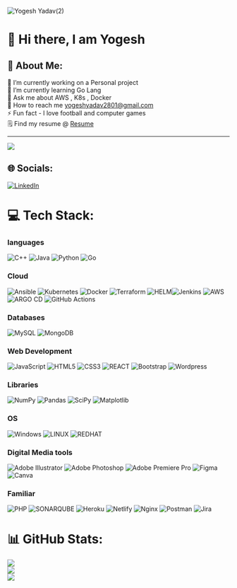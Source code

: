 
![Yogesh Yadav(2)](https://github.com/yo-404/yo-404/assets/100558220/d97236d7-bd89-4367-9453-5692eda74f7d)

# 👋 Hi there, I am Yogesh

## 💫 About Me:
🔭 I’m currently working on a Personal project<br>🌱 I’m currently learning Go Lang<br>💬 Ask me about AWS , K8s , Docker<br>👯 How to reach me yogeshyadav2801@gmail.com<br>⚡ Fun fact - I love football and computer games<br>🗒️ Find my resume @ 
[Resume](https://drive.google.com/file/d/1TvrR4-c8FXkaq0rbCKNxX4RvDosyB-QE/view?pli=1)

---
[![](https://visitcount.itsvg.in/api?id=yo-404&icon=4&color=0)](https://visitcount.itsvg.in)

## 🌐 Socials:
[![LinkedIn](https://img.shields.io/badge/LinkedIn-%230077B5.svg?logo=linkedin&logoColor=white)](https://linkedin.com/in/https://www.linkedin.com/in/yogeshyadav2801/) 

# 💻 Tech Stack:

### languages 
 ![C++](https://img.shields.io/badge/c++-%2300599C.svg?style=for-the-badge&logo=c%2B%2B&logoColor=white) ![Java](https://img.shields.io/badge/java-%23ED8B00.svg?style=for-the-badge&logo=java&logoColor=white) ![Python](https://img.shields.io/badge/python-3670A0?style=for-the-badge&logo=python&logoColor=ffdd54) ![Go](https://img.shields.io/badge/go-%2300ADD8.svg?style=for-the-badge&logo=go&logoColor=white) 
### Cloud 
![Ansible](https://img.shields.io/badge/ansible-%231A1918.svg?style=for-the-badge&logo=ansible&logoColor=white) ![Kubernetes](https://img.shields.io/badge/kubernetes-%23326ce5.svg?style=for-the-badge&logo=kubernetes&logoColor=white) ![Docker](https://img.shields.io/badge/docker-%230db7ed.svg?style=for-the-badge&logo=docker&logoColor=white) ![Terraform](https://img.shields.io/badge/terraform-%235835CC.svg?style=for-the-badge&logo=terraform&logoColor=white) ![HELM](https://img.shields.io/badge/Helm-0F1689?style=for-the-badge&logo=Helm&labelColor=0F1689)![Jenkins](https://img.shields.io/badge/jenkins-%232C5263.svg?style=for-the-badge&logo=jenkins&logoColor=white) ![AWS](https://img.shields.io/badge/AWS-%23FF9900.svg?style=for-the-badge&logo=amazon-aws&logoColor=white) ![ARGO CD](https://img.shields.io/badge/Argo%20CD-1e0b3e?style=for-the-badge&logo=argo&logoColor=#d16044) ![GitHub Actions](https://img.shields.io/badge/github%20actions-%232671E5.svg?style=for-the-badge&logo=githubactions&logoColor=white)
### Databases
![MySQL](https://img.shields.io/badge/mysql-%2300f.svg?style=for-the-badge&logo=mysql&logoColor=white) ![MongoDB](https://img.shields.io/badge/MongoDB-%234ea94b.svg?style=for-the-badge&logo=mongodb&logoColor=white)
### Web Development 
![JavaScript](https://img.shields.io/badge/javascript-%23323330.svg?style=for-the-badge&logo=javascript&logoColor=%23F7DF1E) ![HTML5](https://img.shields.io/badge/html5-%23E34F26.svg?style=for-the-badge&logo=html5&logoColor=white)  ![CSS3](https://img.shields.io/badge/css3-%231572B6.svg?style=for-the-badge&logo=css3&logoColor=white) ![REACT](https://img.shields.io/badge/React-20232A?style=for-the-badge&logo=react&logoColor=61DAFB) ![Bootstrap](https://img.shields.io/badge/bootstrap-%23563D7C.svg?style=for-the-badge&logo=bootstrap&logoColor=white) ![Wordpress](https://img.shields.io/badge/Wordpress-21759B?style=for-the-badge&logo=wordpress&logoColor=white)
### Libraries
![NumPy](https://img.shields.io/badge/numpy-%23013243.svg?style=for-the-badge&logo=numpy&logoColor=white) ![Pandas](https://img.shields.io/badge/pandas-%23150458.svg?style=for-the-badge&logo=pandas&logoColor=white) ![SciPy](https://img.shields.io/badge/SciPy-%230C55A5.svg?style=for-the-badge&logo=scipy&logoColor=%white) ![Matplotlib](https://img.shields.io/badge/Matplotlib-%23ffffff.svg?style=for-the-badge&logo=Matplotlib&logoColor=black)
### OS 
![Windows](https://img.shields.io/badge/Windows-0078D6?style=for-the-badge&logo=windows&logoColor=white) ![LINUX](https://img.shields.io/badge/Linux-FCC624?style=for-the-badge&logo=linux&logoColor=black) ![REDHAT](https://img.shields.io/badge/Red%20Hat-EE0000?style=for-the-badge&logo=redhat&logoColor=white)
### Digital Media tools 
![Adobe Illustrator](https://img.shields.io/badge/adobeillustrator-%23FF9A00.svg?style=for-the-badge&logo=adobeillustrator&logoColor=white) ![Adobe Photoshop](https://img.shields.io/badge/adobephotoshop-%2331A8FF.svg?style=for-the-badge&logo=adobephotoshop&logoColor=white) ![Adobe Premiere Pro](https://img.shields.io/badge/Adobe%20Premiere%20Pro-9999FF.svg?style=for-the-badge&logo=Adobe%20Premiere%20Pro&logoColor=white) 	![Figma](https://img.shields.io/badge/figma-%23F24E1E.svg?style=for-the-badge&logo=figma&logoColor=white) ![Canva](https://img.shields.io/badge/Canva-%2300C4CC.svg?style=for-the-badge&logo=Canva&logoColor=white)
### Familiar
 ![PHP](https://img.shields.io/badge/php-%23777BB4.svg?style=for-the-badge&logo=php&logoColor=white) ![SONARQUBE](https://img.shields.io/badge/Sonarqube-5190cf?style=for-the-badge&logo=sonarqube&logoColor=white) ![Heroku](https://img.shields.io/badge/heroku-%23430098.svg?style=for-the-badge&logo=heroku&logoColor=white) ![Netlify](https://img.shields.io/badge/netlify-%23000000.svg?style=for-the-badge&logo=netlify&logoColor=#00C7B7)  ![Nginx](https://img.shields.io/badge/nginx-%23009639.svg?style=for-the-badge&logo=nginx&logoColor=white) ![Postman](https://img.shields.io/badge/Postman-FF6C37?style=for-the-badge&logo=postman&logoColor=white)  ![Jira](https://img.shields.io/badge/jira-%230A0FFF.svg?style=for-the-badge&logo=jira&logoColor=white) 



# 📊 GitHub Stats:
![](https://github-readme-stats.vercel.app/api?username=yo-404&theme=merko&hide_border=false&include_all_commits=false&count_private=true)<br/>
![](https://github-readme-streak-stats.herokuapp.com/?user=yo-404&theme=merko&hide_border=false)<br/>
![](https://github-readme-stats.vercel.app/api/top-langs/?username=yo-404&theme=merko&hide_border=false&include_all_commits=false&count_private=true&layout=compact)



<!-- Proudly created with GPRM ( https://gprm.itsvg.in ) -->

